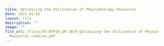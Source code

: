 ```yaml
---
title: Optimising the Utilisation of Physiotherapy Resources
date: 2021-01-01
layout: file
description: ""
image: ""
file_url: /files/83_NTFGH_QM 2019_Optimising the Utilisation of Physiotherapy
  Resources-combine.pdf
---
```

